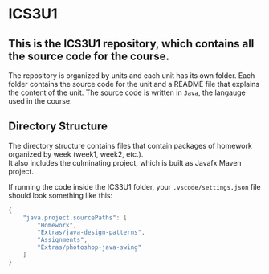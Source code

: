 # ICS3U1
This is the ICS3U1 repository, which contains all the source code for the course.
---
The repository is organized by units and each unit has its own folder.
Each folder contains the source code for the unit and a README file that explains the content of the unit.
The source code is written in `Java`, the langauge used in the course.

## Directory Structure
The directory structure contains files that contain packages of homework organized by week (week1, week2, etc.).  
It also includes the culminating project, which is built as Javafx Maven project.

If running the code inside the ICS3U1 folder, your `.vscode/settings.json` file should look something like this:
```java
{
    "java.project.sourcePaths": [
        "Homework",
        "Extras/java-design-patterns",
        "Assignments",
        "Extras/photoshop-java-swing"
    ]
}
```